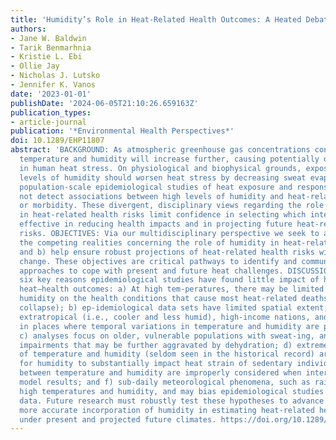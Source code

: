 ```yaml
---
title: 'Humidity’s Role in Heat-Related Health Outcomes: A Heated Debate'
authors:
- Jane W. Baldwin
- Tarik Benmarhnia
- Kristie L. Ebi
- Ollie Jay
- Nicholas J. Lutsko
- Jennifer K. Vanos
date: '2023-01-01'
publishDate: '2024-06-05T21:10:26.659163Z'
publication_types:
- article-journal
publication: '*Environmental Health Perspectives*'
doi: 10.1289/EHP11807
abstract: 'BACKGROUND: As atmospheric greenhouse gas concentrations continue to rise,
  temperature and humidity will increase further, causing potentially dire increases
  in human heat stress. On physiological and biophysical grounds, exposure to higher
  levels of humidity should worsen heat stress by decreasing sweat evaporation. However,
  population-scale epidemiological studies of heat exposure and response often do
  not detect associations between high levels of humidity and heat-related mortality
  or morbidity. These divergent, disciplinary views regarding the role of humidity
  in heat-related health risks limit confidence in selecting which interventions are
  effective in reducing health impacts and in projecting future heat-related health
  risks. OBJECTIVES: Via our multidisciplinary perspective we seek to a) reconcile
  the competing realities concerning the role of humidity in heat-related health impacts
  and b) help ensure robust projections of heat-related health risks with climate
  change. These objectives are critical pathways to identify and communicate effective
  approaches to cope with present and future heat challenges. DISCUSSION: We hypothesize
  six key reasons epidemiological studies have found little impact of humidity on
  heat–health outcomes: a) At high tem-peratures, there may be limited influence of
  humidity on the health conditions that cause most heat-related deaths (i.e., cardiovascular
  collapse); b) ep-idemiological data sets have limited spatial extent, a bias toward
  extratropical (i.e., cooler and less humid), high-income nations, and tend to exist
  in places where temporal variations in temperature and humidity are positively correlated;
  c) analyses focus on older, vulnerable populations with sweat-ing, and thus evaporative,
  impairments that may be further aggravated by dehydration; d) extremely high levels
  of temperature and humidity (seldom seen in the historical record) are necessary
  for humidity to substantially impact heat strain of sedentary individuals; e) relationships
  between temperature and humidity are improperly considered when interpreting epidemiological
  model results; and f) sub-daily meteorological phenomena, such as rain, occur at
  high temperatures and humidity, and may bias epidemiological studies based on daily
  data. Future research must robustly test these hypotheses to advance methods for
  more accurate incorporation of humidity in estimating heat-related health outcomes
  under present and projected future climates. https://doi.org/10.1289/EHP11807.'
---
```

